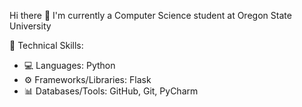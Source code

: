Hi there 👋 I'm currently a Computer Science student at Oregon State University

🚀 Technical Skills:
- 💻 Languages: Python
- ⚙️ Frameworks/Libraries: Flask
- 📊 Databases/Tools: GitHub, Git, PyCharm

<!--
**namnmai/namnmai** is a ✨ _special_ ✨ repository because its `README.md` (this file) appears on your GitHub profile.

Here are some ideas to get you started:

- 🔭 I’m currently working on ...
- 🌱 I’m currently learning ...
- 👯 I’m looking to collaborate on ...
- 🤔 I’m looking for help with ...
- 💬 Ask me about ...
- 📫 How to reach me: ...
- 😄 Pronouns: ...
- ⚡ Fun fact: ...
-->
